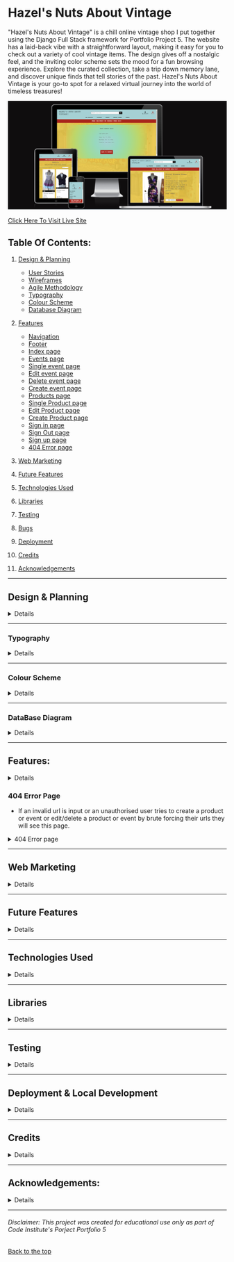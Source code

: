 # Hazel's Nuts About Vintage

"Hazel's Nuts About Vintage" is a chill online vintage shop I put together using the Django Full Stack framework for Portfolio Project 5. The website has a laid-back vibe with a straightforward layout, making it easy for you to check out a variety of cool vintage items. The design gives off a nostalgic feel, and the inviting color scheme sets the mood for a fun browsing experience. Explore the curated collection, take a trip down memory lane, and discover unique finds that tell stories of the past. Hazel's Nuts About Vintage is your go-to spot for a relaxed virtual journey into the world of timeless treasures!

![Am i responsive image](readme/documentation/responsiveness/amiresoinsive.png)  

[Click Here To Visit Live Site](https://mteahan-hazelsnutsaboutvintage-c846730bed11.herokuapp.com/)  

## Table Of Contents:
1. [Design & Planning](#design-&-planning)
    * [User Stories](#user-stories)
    * [Wireframes](#wireframes)
    * [Agile Methodology](#agile-methodology)
    * [Typography](#typography)
    * [Colour Scheme](#colour-scheme)
    * [Database Diagram](#database-diagram)
    
2. [Features](#features)
    * [Navigation](#Navigation-bar)
    * [Footer](#footer)
    * [Index page](#index-page)
    * [Events page](#events-page)
    * [Single event page](#single-event-page)
    * [Edit event page](#edit-event-page)
    * [Delete event page](#delete-event-page)
    * [Create event page](#create-event-page)
    * [Products page](#products-page)
    * [Single Product page](#single-Product-page)
    * [Edit Product page](#edit-Product-page)
    * [Create Product page](#create-Product-page)
    * [Sign in page](#signin-page)
    * [Sign Out page](#Signout-page)
    * [Sign up page](#signup-page)
    * [404 Error page](#404-error-page)
3. [Web Marketing](#web-marketing)
4. [Future Features](#future-features)
5. [Technologies Used](#technologies-used)
6. [Libraries](#libraries-used)
7. [Testing](#testing)
8. [Bugs](#bugs)
9. [Deployment](#deployment)
10. [Credits](#credits)
11. [Acknowledgements](#acknowledgements)

 
- - -

## Design & Planning

<details>

### User Stories

#### Site User
- As a Site User, I can view a list of products so that I can choose one to buy
- As a Site User, I can view a product so that I can inspect the product in more detail and add it to my bag
- As a Site User, I can click an Add to Bag button so that I can ladd the product to my bag to purchase
- As a Site User, I can enter my details so that I can pay for the product and have it delivered to the correct address
- As a Site User, I can give feedback so that I can let the store owner know about my experience with the online store
- As a Site User, I can get a coupon for a discount so that I can use it in-store
- As a Site User, I can view a list of events so that I can see if the store is running any events I would be interested in
- As a Site User, I can view an event so that I can inspect the event in more detail
- As a Site User, I can sign up to be a member/ login as an existing member so that I can be a part of the site's community and receive updates
- As a Site User, I can view my profile so that I can review my personal info and previous order history

#### Site Admin
- As a Site Admin, I can create, edit and delete products so that I can be in control of what products are shown to Site Users
- As a Site Admin, I can create, edit and delete events so that I can be in control of what events are shown to Site Users
- As a Site Admin, I can assign a category, size and brand to the products so that Site Users will be able to find products specific to what they need
- As a Site Admin, I can offer a coupon after a purchase so that I can draw Site Users users back to my store
- As a Site Admin, I can view my customers feedback so that I can see the areas in which the business is lacking and improve



### Wireframes
Below are the wireframes for the site that I created using balsamiq. As I was developing my website I was using agile approach and adding/updating my website/elements so for that reason some wireframes are not matching my final product.

<details><summary>Index</summary>
<img src="readme/documentation/wireframes/index.png">
</details>

<details><summary>Products</summary>
<img src="readme/documentation/wireframes/products.png">
</details>

<details><summary>Product Detail</summary>
<img src="readme/documentation/wireframes/product_detail.png">
</details>

<details><summary>Events / Feedback</summary>
<img src="readme/documentation/wireframes/list.png">
</details>

<details><summary>Event / Feedback Detail</summary>
<img src="readme/documentation/wireframes/detail.png">
</details>

<details><summary>Add Product/ Event</summary>
<img src="readme/documentation/wireframes/add_edit.png">
</details>

<details><summary>Edit Product/ Event</summary>
<img src="readme/documentation/wireframes/add_edit.png">
</details>

<details><summary>Delete Event</summary>
<img src="readme/documentation/wireframes/delete.png">
</details>

<details><summary>Bag</summary>
<img src="readme/documentation/wireframes/bag.png">
</details>

<details><summary>Checkout</summary>
<img src="readme/documentation/wireframes/checkout.png">
</details>

<details><summary>Checkout Success</summary>
<img src="readme/documentation/wireframes/checkout_success.png">
</details>

<details><summary>Login</summary>
<img src="readme/documentation/wireframes/signin.png">
</details>

<details><summary>Logout</summary>
<img src="readme/documentation/wireframes/signup.png">
</details>

<details><summary>Sign up</summary>
<img src="readme/documentation/wireframes/signup.png">
</details>


### Agile Methodology
I used the Agile Methodology to plan this project. I found it difficult to follow the project plan alongside coding. Often when I was coding an issue would arise that I hadn't foreseen would and I would have to deal with that which may then lead to a brand new feature. That then would lead me to another unplanned feature. It was difficult to stay following the plan as a result. I do recognise now, the importance of following the plan and, if a new feature presents itself, taking the time to review the plan and adjust if necessary.
I've used Github and the Project Board with use of the Kanban board.

I divided the project board into 3 sections:

  -  To-Do- (All the User stories were initially entered in the 'To Do' column)
  -  In Progress- (then during development story they were moved into the 'In Progress' column)
  -  Done- (and then finally they get moved into 'Done' once the development completes)

<details><summary>Project board</summary>
<img src="readme/documentation/user_story/project_board.png">
</details>

- I've planned 5 milestones for this project. Each milestone features issues that are completed as well as open issues that may be implemented in future development.

<details><summary>Milestones</summary>
<img src="readme/documentation/user_story/milestones.png">
</details>

- Each milestone consist of user stories, which are displayed either open or closed depending on the progress.
- I have implemented the MoSCoW method to prioritise my user stories. each user story either has "Must Have" "Should Have" "Could Have" "Won't Have"

<details><summary>Milestone detail</summary>
<img src="readme/documentation/user_story/milestone_detail1.png">
<img src="readme/documentation/user_story/milestone_detail2.png">
</details>

- Each user story have acceptance criteria and tasks that needed to be done to accomplish that criteria as well as fixed bugs if relevant
 

<details><summary>User story detail</summary>
<img src="readme/documentation/user_story/user_story_detail.png">
</details>
</details>
</details>

- - -

### Typography

<details>


I opted for Courier New as the font for its retro vintage feel, which aligns perfectly with the nostalgic theme of Hazel's Nuts About Vintage. The typewriter-style characters evoke a sense of authenticity, adding a charming touch to the overall design. Additionally, Courier New's clear and distinct lettering ensures easy readability, enhancing the user experience and allowing visitors to effortlessly engage with the captivating stories each vintage item has to tell on the website.

</details>

- - -

### Colour Scheme

<details>

The website colors for Hazel’s Nuts About Vintage were chosen to match the colors of the physical vintage shop. The teal color represents the store’s exterior paint, while the red and yellow colors are inspired by the vintage signs and posters inside the shop. These colors create a consistent and harmonious brand identity for Hazel’s Nuts About Vintage.
  
<details><summary>Color palette</summary>
<img src="readme/documentation/color/color_palette.png">
<img src="readme/documentation/color/hazelsnutsaboutvintagehero.jpg">
<img src="readme/documentation/color/hazelsnutsaboutvintagelogo.jpg">
</details>
</details>

- - -

### DataBase Diagram

<details>

Below is the database diagram that I created using LucidCharts.

<details><summary>DataBase diagram</summary>
<img src="readme/documentation/database/database.png">
</details>  
</details>

- - -

## Features:

<details>

### Navigation Bar
- The navigation bar has a consistent look and placement on all three pages of the website supporting easy navigation.  It includes a simple Logo, and the menu options: Products dropdown, Brands dropdown, Clothing dropdown, Special Offer dropdown and an Events page. It also features a user dropdown give user the ability to sign up, sign in, sign out, view their profile and for admin users- add products and events. There is also a bag icon which will brinf the user to the big page to view items they've already added. The nav bar is responsive on multiple screen sizes. The menu options are hidden until a burger icon is clicked which then brings up the menu options.

<details><summary>Navbar</summary>
<img src="readme/documentation/features/nav/nav_1.png">
<img src="readme/documentation/features/nav/nav_2.png">
<img src="readme/documentation/features/nav/nav_3.png">
<img src="readme/documentation/features/nav/nav_4.png">
<img src="readme/documentation/features/nav/nav_5.png">
</details>


### Footer
- The footer is featured on all five pages and is identical on each page making it easy to use.  It contains links to Hazels's Nuts About Vintage's facebook and instagram. The links are represented by favicon images of those sites' own logos. There is also an option to subscribe to a newsletter.
  
<details><summary>Footer</summary>
<img src="readme/documentation/features/footer/footer.png">
</details>

### Index Page
- This section of text introduces the user to the store with a statement image of the actual storefront. This is layered over with a box containing a brief sentence and the call to action. The user is enticed to with a "Shop Now" button to move to the product page.

<details><summary>Index Hero</summary>
<img src="readme/documentation/features/index/home.png">
</details>

### Products page
- This section of text gives the user categories of products to browse. The user is also able to sort the products by price, brand or category. Each product has an image or placeholder in the absence of an image, either of which can be clicked to redirect to the product page.

<details><summary>Products</summary>
<img src="readme/documentation/features/products/products.png">
<img src="readme/documentation/features/products/sort_by.png">
</details>

  
### Product Detail page
- This user is redirected to this section after selecting the product in the previous page. If the user is an admin they will see an option to edit or delete the product. The user will see the same image as the previous page, the size, price brand and a description of the product. The user can add it to their bag or return to products.

<details><summary>Product Detail</summary>
<img src="readme/documentation/features/product_detail/single_product.png">
</details>

### Add Product page
- Only user admin has access to this page. The user admin will be required to fill out each field before they can submit the reciproductpe which will publish immediately.

<details><summary>Add product page</summary>
<img src="readme/documentation/features/add_product/add_product_error_1.png">
<img src="readme/documentation/features/add_product/add_product_error_2.png">
<img src="readme/documentation/features/add_product/add_product_error_3png">
<img src="readme/documentation/features/add_product/add_product_error_4.png">
</details>

### Edit Product page
- On this page the logged in user admin will see textareas in the same format as the add product form which contains the product content they had already submitted and on which they clicked edit. The user with be able to make changes to their product and resubmit it.

<details><summary>Edit product page</summary>
<img src="readme/documentation/features/edit_product/edit_product.png">
<img src="readme/documentation/features/edit_product/edit_product_alert.png">
<img src="readme/documentation/features/edit_product/edit_product_error.png">
<img src="readme/documentation/features/edit_product/edit_product_error_1.png">
<img src="readme/documentation/features/edit_product/edit_product_error_2.png">
<img src="readme/documentation/features/edit_product/edit_product_error_3.png">
<img src="readme/documentation/features/edit_product/edit_product_error_4.png">
<img src="readme/documentation/features/edit_product/edit_product_success.png">
</details>


### Events page
- This section of text gives the user a list of the current and upcoming events that the store owner will be holding. Only the name of the event is shown. Each event has a button that will bring the user to the event detail page.

<details><summary>Events</summary>
<img src="readme/documentation/features/events/events.png">
</details>

  
### Events Detail page
- This user is redirected to this section after selecting the event in the previous page. If the user is an admin they will see an option to edit or delete the event. The event shows the name, description, location and time and date if needed.

<details><summary>Events Detail</summary>
<img src="readme/documentation/features/single_event/single_event.png">
</details>

### Add Events page
- Only user admin has access to this page. The user admin will be required to fill out each field before they can submit the event which will publish immediately.

<details><summary>Add Events page</summary>
<img src="readme/documentation/features/add_event/add_event.png">
<img src="readme/documentation/features/add_event/add_event_error_1.png">
<img src="readme/documentation/features/add_event/add_event_error_2.png">
<img src="readme/documentation/features/add_event/add_event_error_3.png">
<img src="readme/documentation/features/add_event/message_add_event_success.png">
</details>

### Edit Events page
- On this page the logged in user admin will see textareas in the same format as the add event form which contains the event content they had already submitted and on which they clicked edit. The user with be able to make changes to their event and resubmit it.

<details><summary>Edit Events page</summary>
<img src="readme/documentation/features/edit_product/edit_product.png">
<img src="readme/documentation/features/edit_product/edit_product_alert.png">
<img src="readme/documentation/features/edit_product/edit_product_error.png">
<img src="readme/documentation/features/edit_product/edit_product_error_1.png">
<img src="readme/documentation/features/edit_product/edit_product_error_2.png">
<img src="readme/documentation/features/edit_product/edit_product_error_3.png">
<img src="readme/documentation/features/edit_product/edit_product_error_4.png">
<img src="readme/documentation/features/edit_product/edit_product_success.png">
</details>

### Delete Events page
- The user will be redirected to this page when they click delete on their event in order to make sure they want to delete the event. The user will be asked if they are sure and they can either hit delete or cancel. Delete will delete the event comepletely. Cancel will redirect to the events page

<details><summary>Delete Events page</summary>
<img src="readme/documentation/features/delete_event/delete_event.png">
<img src="readme/documentation/features/delete_event/message_delete_event_success.png">
</details>

### Feedback page
- This section of text gives the admin user a list of the feedback that customers have sent. Only the subject of the feedback is show. It is a clickable link which will bring the admin user to that specifec feedback detail page.

<details><summary>Feedback</summary>
<img src="readme/documentation/features/feedback/feedback.png">
</details>

### Feedback Detail page
- The admin user is redirected to this section after selecting the feedback in the previous page. The user will be able to read the subject and description of the feedback. The only functionality is in a button to the return to the previous page.

<details><summary>Feedback Detail</summary>
<img src="readme/documentation/features/feedback_detail/feedback_detail.png">
</details>

### Add Feedback section
- This section is located on the checkout success page. The user is promted to add a subject and description to send to the store owner.

<details><summary>Add Feedback section</summary>
<img src="readme/documentation/features/checkout_success/checkout_sucess_sucess.png">
</details>

### Sign In page
- Login page is a basic django allauth form that has 2 input fields for username and password with sign in the button below it
- A User will also have description links to either signup for the website if he doesnt have an account which will redirect a user the "Sign up" page

<details><summary>Sign In page</summary>
<img src="readme/documentation/features/allauth/sign_in/sign_in.png">
<img src="readme/documentation/features/allauth/sign_in/sign_in_error_1.png">
</details>

### Sign Out page
- The user will be redirected to this page when they click logout. The user will be asked if they are sure they want to logout and they can either hit logout or cancel. Logout will log the user out. Cancel will redirect to the home screen

<details><summary>Sign Out page</summary>
<img src="readme/documentation/features/allauth/sign_out/sign_out.png">
</details>

### Signup page
- The signup page is also a standard django form with all required fields for a user to input
- User must input all information (username, email (optional) and password) 
- After inputting all the fields and clicking sign-up button user will be automatically logged in and redirected to the home page.

<details><summary>Sign up page</summary>
<img src="readme/documentation/features/allauth/sign_up/sign_up.png">
<img src="readme/documentation/features/allauth/sign_up/sign_up_error_1.png">
<img src="readme/documentation/features/allauth/sign_up/sign_up_error_2.png">
<img src="readme/documentation/features/allauth/sign_up/sign_up_error_3.png">
<img src="readme/documentation/features/allauth/sign_up/sign_up_error_4.png">
<img src="readme/documentation/features/allauth/sign_up/sign_up_error_5.png">

</details>

### Error Messages
- If an invalid url is input or an unauthorised user tries to create a product or event or edit/delete a product or event by brute forcing their urls they will see this page.

<details><summary>404 Error page</summary>
<img src="readme/documentation/features/404/add_event_not_auth.png">
<img src="readme/documentation/features/404/add_product_not_auth.png">
<img src="readme/documentation/features/404/delete_event_not_auth.png">
<img src="readme/documentation/features/404/edit_event_not_auth.png">
<img src="readme/documentation/features/404/edit_product_not_auth.png">
</details>

</details>

### 404 Error Page
- If an invalid url is input or an unauthorised user tries to create a product or event or edit/delete a product or event by brute forcing their urls they will see this page.

<details><summary>404 Error page</summary>
<img src="readme/documentation/features/404/404.png">
</details>

</details>

- - -

## Web Marketing

<details>

For this ecommerce project I have chosen to use free web marketing strategies. These are:

   - SEO and content marketing
   - Social media marketing
   - Email newsletter subscription

### SEO IMPLEMENTATION

Some of the tecniques for SEO implementation for this project is done by using semantic HTML, minimize the keyword stuff but use these keywords in natural sentences in content of the website, use descriptive alt attribute for images, use metadata description and keyword on the head level of the project and using noopener in rel and descriptive aria-label attributes for external links.

The keywords are short-tailed and long-tailed for this project, and after much deliberation these keywords are as follows:
      
   - Irish, vintage, clothes, dress, dresses, top, tops, bottoms, new arrivals, clearance, events, sale, Killarney, Kerry, retro.

For a good SEO implementation robots.txt is also added at the project root level which tells search engine crawlers which URLs the crawler can access on the website. This is used mainly to avoid overloading the site with requests; it is not a mechanism for keeping a web page out of Google.

Sitemap.xml was also included in the project root level. It is a file that lists a website’s essential pages, making sure Google can find and crawl them all. It also helps search engines understand your website structure. You want Google to crawl every important page of your website. But sometimes, pages end up without internal links pointing to them, making them hard to find. A sitemap can help speed up content discovery.

<br>

### Social Media Marketing

As this is a real busines there was alreayd a Facebook page, because it has the largest number of users and the widest demographic. The purpose of a Facebook bussines page is to get potential customers attention on the business and to promote company's products and services.

![Facebook page of Hazel's Nuts About Vintage](readme/documentation/seo/facebook.png)

<br>

### Email Marketing

The use of email within the ecommerce projects is to promote a business’s products and services, as well as customer loyalty. Email marketing is a  a key pillar of your digital marketing strategy. It is a form of marketing that can make the customers on your email list aware of new products, discounts, and other services.

Mailchimp was used for the subscription form for newsletter that can help optimize email marketing to get the best marketing program.

![Newsletter subscription form from Mailchimp](readme/documentation/seo/mailchimp.png)

</details>

- - -

## Future Features

<details>

There are 4 features that I would like to implement in the next iteration that would improve user experience and attract more traffic to my website
- Create a new coupon that is unique to each order number
- Add a barcode to the bottom of the coupon
- Add functionality to apply discounts to products if the user has a valid code
- Remove the coupon button as it is out of place and add a modal that is triggered after either the purchase is complete or feedback is give. The Coupon will also be sent to the users email address

</details>

- - -

## Technologies Used

<details>

- [Balsamiq](https://en.wikipedia.org/wiki/Balsamiq) was used to create the wireframes.
- [LucidChart](https://www.lucidchart.com/pages/) was used to design the database schema.
- [HTML](https://en.wikipedia.org/wiki/HTML) was used for the mark up.
- [CSS](https://en.wikipedia.org/wiki/CSS)  was used to style the site.
- [Django](https://www.djangoproject.com/) was the framework that was used.
- [Python](https://en.wikipedia.org/wiki/Python_(programming_language)), django is a python framework.
- [JavaScript](https://en.wikipedia.org/wiki/JavaScript) was used for interactiveness with the messages.
- [Visual Studio Code](https://www.gitpod.io/about) was used to create this site and then push everything to github.
- [Heroku](https://en.wikipedia.org/wiki/Heroku) is used to host this site.
- [Github](https://en.wikipedia.org/wiki/GitHub) was used to store the code.
- [Git](https://en.wikipedia.org/wiki/Git) was used for version control.
- [Cloudinary](https://cloudinary.com/) was used to store the images.
- [ElephantSQL](https://www.elephantsql.com/) was used to store the database.

</details>

- - -

## Libraries

<details>

- asgiref - A standard Python library to allow for asynchronous web apps and servers to communicate with each other.
- cloudinary - A Python package allowing integration between the application and Cloudinary.
- dj-database-url - A Django utility to utilise the DATABASE_URL environment variable to configure the Django application. Used with PostgreSQL.
- dj3-cloudinary-storage - A Django package that facilitates integration with Cloudinary storage.
- Django - A python package for the Django framework.
- django-allauth - An integrated set of Django applications addressing user authentication, registration and account management.
- django-countries - A package that supplies a list of all the countries for address purposes.
- django-crispy-forms - A Django package that provides tags and filters to control the rendering behaviour of Django forms. 
- django-summernote - is a third-party package that provides a rich text editor widget for Django web applications.
- gunicorn - A Python WSGI HTTP Server for UNIX.
- oauthlib - A generic, spec-compliant, thorough implementation of the OAuth request-signing logic for Python 3.6+.
- psycopg2 - A PostgreSQL database adapter for Python.
- python3-openid - A set of Python packages to support use of the OpenID decentralized identity system.
- pytz - A Python package for world timezone definitions, modern and historical.
- requests-oauthlib - A Python package for OAuthlib authentication support for Requests.
- shortuuid==1.0.11 - A package for creating random series of numbers and letters.
- sqlparse - A non-validating SQL parser for Python.
- stripe - A package for making secure payments online.

</details>

- - -

## Testing

<details>

The testing section can be found [here](TESTING.md).
</details>

- - -

##  Deployment & Local Development

<details>

The live deployment application can be found on [Heroku](https://mteahan-hazelsnutsaboutvintage-c846730bed11.herokuapp.com/).

###   Local Development


#### How to Fork

To fork the repository:

1. Log in (or sign up) to Github.

2. Go to the repository for this project, [hazelsnutsaboutvintage](https://mteahan-hazelsnutsaboutvintage-c846730bed11.herokuapp.com/).


3. Click the Fork button in the top right corner.

#### How to Clone

To clone the repository:

1. Log in (or sign up) to GitHub.

2. Go to the repository for this project, [hazelsnutsaboutvintage](https://mteahan-hazelsnutsaboutvintage-c846730bed11.herokuapp.com/).

3. Click on the code button, select whether you would like to clone with HTTPS, SSH or GitHub CLI and copy the link shown.

4. Open the terminal in your code editor and change the current working directory to the location you want to use for the cloned directory.

5. Type the following command in the terminal (after the git clone you will need to paste the link you copied in step 3 above):

    ```bash
    git clone https://mteahan-hazelsnutsaboutvintage-c846730bed11.herokuapp.com/
    ```

6. Set up a virtual environment (this step is not required if you are using the Code Institute Template in GitPod as this will already be set up for you).

7. Install the packages from the requirements.txt file by running the following command in the Terminal:

    ```bash
    pip3 install -r requirements.txt
    ```


### ElephantSQL Database

This project uses [ElephantSQL](https://www.elephantsql.com) for the PostgreSQL Database.

To obtain your own Postgres Database, sign-up with your GitHub account, then follow these steps:
- Click **Create New Instance** to start a new database.
- Provide a name (this is commonly the name of the project: tribe).
- Select the **Tiny Turtle (Free)** plan.
- You can leave the **Tags** blank.
- Select the **Region** and **Data Center** closest to you.
- Once created, click on the new database name, where you can view the database URL and Password.


### Cloudinary API

This project uses the [Cloudinary API](https://cloudinary.com) to store media assets online, due to the fact that Heroku doesn't persist this type of data.

To obtain your own Cloudinary API key, create an account and log in.
- For *Primary interest*, you can choose *Programmable Media for image and video API*.
- Optional: *edit your assigned cloud name to something more memorable*.
- On your Cloudinary Dashboard, you can copy your **API Environment Variable**.
- Be sure to remove the `CLOUDINARY_URL=` as part of the API **value**; this is the **key**.


### Heroku Deployment

This project uses [Heroku](https://www.heroku.com), a platform as a service (PaaS) that enables developers to build, run, and operate applications entirely in the cloud.

Deployment steps are as follows, after account setup:

- Select **New** in the top-right corner of your Heroku Dashboard, and select **Create new app** from the dropdown menu.
- Your app name must be unique, and then choose a region closest to you (EU or USA), and finally, select **Create App**.
- From the new app **Settings**, click **Reveal Config Vars**, and set your environment variables.

| Key | Value |
| --- | --- |
| `CLOUDINARY_URL` | Insert your own Cloudinary API key here |
| `DATABASE_URL` | Insert your own ElephantSQL database URL here |
| `DISABLE_COLLECTSTATIC` | 1 (*this is temporary, and can be removed for the final deployment*) |
| `SECRET_KEY` | This can be any Django random secret key |
| `EMAIL_USER` | Insert your e-mail (a gmail was used) |
| `EMAIL_HOST_PASSWORD` | Insert the app password |



Heroku needs two additional files in order to deploy properly.
- requirements.txt
- Procfile

You can install this project's **requirements** (where applicable) using:
```bash
pip3 install -r requirements.txt
```

If you have your own packages that have been installed, then the requirements file needs updated using:
```bash
pip3 freeze --local > requirements.txt
```

The **Procfile** can be created with the following command:
```bash
echo web: gunicorn app_name.wsgi > Procfile
```
- *replace **app_name** with the name of your primary Django app name; the folder where settings.py is located*

For Heroku deployment, follow these steps to connect your own GitHub repository to the newly created app:

Either:
- Select **Automatic Deployment** from the Heroku app.

Or:
- In the Terminal/CLI, connect to Heroku using this command: 
```bash
heroku login -i
```

- Set the remote for Heroku: 
```bash
heroku git:remote -a app_name #(replace *app_name* with your app name)
```

- After performing the standard Git `add`, `commit`, and `push` to GitHub, you can now type:
```bash
git push heroku main
```
The project should now be connected and deployed to Heroku!


### Local Deployment

This project can be cloned or forked in order to make a local copy on your own system.

For either method, you will need to install any applicable packages found within the *requirements.txt* file.
- `pip3 install -r requirements.txt`.

You will need to create a new file called `env.py` at the root-level,
and include the same environment variables listed above from the Heroku deployment steps.

Sample `env.py` file:

```python
import os

os.environ.setdefault("CLOUDINARY_URL", "insert your own Cloudinary API key here")
os.environ.setdefault("DATABASE_URL", "insert your own ElephantSQL database URL here")
os.environ.setdefault("SECRET_KEY", "this can be any random secret key")

# local environment only (do not include these in production/deployment!)
os.environ.setdefault("DEBUG", "True")
```

Once the project is cloned or forked, in order to run it locally, you'll need to follow these steps:
- Start the Django app: 
```bash
python3 manage.py runserver
```
- Stop the app once it's loaded: `CTRL+C` or `⌘+C` (Mac)
- Make any necessary migrations:
```bash
python3 manage.py makemigrations
```
- Migrate the data to the database:
```bash
python3 manage.py migrate
```
- Create a superuser:
```bash
python3 manage.py createsuperuser
```
- Run the Django app:
```bash
python3 manage.py runserver
```

</details>

- - -

## Credits

<details>

- [Stack Overflow](https://stackoverflow.com/) 
- [W3schools](https://www.w3schools.com/) 
- [CodeInstitute](https://learn.codeinstitute.net/) for their Blog and Boutique Ado walkthrough project, which guided me with website build especially for publishing products and events, Stripe Payments section which I code along with the video with few adjustments
- [BBC Good Food](https://www.bbcgoodfood.com/) for providing me some text and useful information for my posts
- [youtube](https://www.youtube.com/) videos from **Dee Mc**. I watched her Django Recipe Sharing Tutorial from which I got a lot of help for the overall development for a Django project.
- [Medium](https://medium.com/) in particular, an article by **Adi Ramadhan**, Django CRUD with Forms and Bootstrap Template, for help coding in CRUD functionality
- [Django Documentation](https://docs.djangoproject.com/en/4.2/) For all queries regarding django including, models, views, forms, urls, settings, alert messages
- [Djangoforbeginners](https://djangoforbeginners.com/) for providing useful information abut basic concepts and setup for django
- [Lucidchart](https://lucid.app/) for providing me with tools to create my database system
- [Balsamiq](https://balsamiq.com/wireframes/) was used to create wireframes
- [mycolor](https://mycolor.space/) was used to generate color gradient
- [Stripe Documentation](https://stripe.com/docs) for familiarising myself with how it works
- [Bootstrap](https://mdbootstrap.com/docs/standard/navigation/footer/) for choosing suitable a footer and applying my own styling where necessary
- [MailChimp](https://us11.admin.mailchimp.com/) for the subscription input which I then modified
- [Hazel's Nuts About Vintage](https://www.facebook.com/Hazelsnutsaboutvintage/) For the pictures used as favicon logo and background image
- [Alamy](https://www.alamy.com/) For the stock photos used as products
</details>

- - -

## Acknowledgements:

<details>

- I would like to give a huge thanks to my mentor Lauren-Nicole Popich, without whom I don't think I'd have made it this far. Her kindness and patience and knows no bounds and I'm so grateful for guidance.
- I would also like to thank Rebecca from tutor support who helped me with a last minute disaster involving a model. Her patience and friendliness over the hours she spent helping me was much appreciated.
</details>

- - -
###### <i>Disclaimer: This project was created for educational use only as part of Code Institute's Porject Portfolio 5</i>

[Back to the top](#Hazel's-Nuts-About-Vintage)
